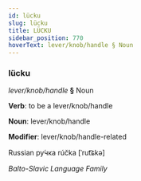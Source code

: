 ```yaml
---
id: lücku
slug: lücku
title: LÜCKU
sidebar_position: 770
hoverText: lever/knob/handle § Noun
---
```


### lücku

*lever/knob/handle* **§** Noun

**Verb**: to be a lever/knob/handle

**Noun**: lever/knob/handle

**Modifier**: lever/knob/handle-related

Russian ру́чка rúčka [ˈrut͡ɕkə]

*Balto-Slavic Language Family*
